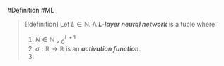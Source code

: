 #Definition #ML 

> [!definition]
> Let $L\in \mathbb{N}$. A ***$L$-layer neural network*** is a tuple where:
> 1. $N\in \mathbb{N}^{L+1}_{>0}$
> 2. $\sigma:\mathbb{R}\to \mathbb{R}$ is an ***activation function***.
> 3. 